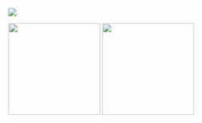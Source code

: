 <img src="https://github.com/hankyungeun/hankyungeun/assets/57738749/2df7da2b-5607-4762-9cf6-aec085bbce3f">

<img align="center" style="height:184px" src="https://github-readme-stats.vercel.app/api?username=hankyungeun&icon_color=f397b2&show_icons=true&count_private=true&include_all_commits=true&hide=issues&hide_border=true&bg_color=fbecf3&title_color=7b7b7b&text_color=7b7b7b" /></a>
<img align="center" style="height:184px" src="https://github-readme-stats.vercel.app/api/top-langs/?username=hankyungeun&layout=compact&hide_border=true&bg_color=fbecf3&title_color=7b7b7b&text_color=7b7b7b" /></a> 
